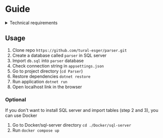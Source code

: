 # Guide

<details>
  <summary>Technical requirements</summary>

Texniki tapşırıq aşağıda diqqətinizə çatdırılır:
Texniki tapşırıq olaraq “File To DB parser” yazmağınız gərəklidir.

Bunun üçün sizə bir “transactions.txt” adında bir fayl təqdim edirik.

Bu fayl içərisi xüsusi strukturda yazılmış əməliyyatların siyahısı qeyd olunmuşdur.

Sizdən gözləntimiz bu məlumatları eyni strukturla MSSql database-nə yazmağınızdır.

- Proqram WEB application olmalıdır
- İstifadəçi ekrandakı fayl seçimi yerinə tıklayıb faylı proqrama yükləməlidir.
- Yüklədikdən sonra məlumatları ekranda göstər düyməsinə basdıqda proqram fayldakı məlumatları bazadakı cədvələ yazmalıdır.
- Sonra sql sorğusu vasitəsilə cədvəldəki məlumatları grid şəklində ekranda göstərməlidir.

Tapşırığı həll edib, 10.01.2022-ci il tarixində geri göndərməyiniz Sizdən xahiş olunur.

</details>

## Usage

1. Clone repo `https://github.com/tural-esger/parser.git`
2. Create a database called `parser` in SQL server
3. Import `db.sql` into `parser` database
4. Check connection string in `appsettings.json`
5. Go to project directory (`cd Parser`)
6. Restore dependencies `dotnet restore`
7. Run application `dotnet run`
8. Open localhost link in the browser

### Optional
If you don't want to install SQL server and import tables (step 2 and 3), you can use Docker

1. Go to Docker/sql-server directory `cd ./Docker/sql-server`
2. Run `docker compose up`